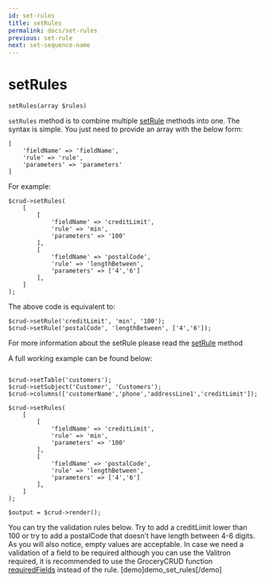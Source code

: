 ```yaml
---
id: set-rules
title: setRules
permalink: docs/set-rules
previous: set-rule
next: set-sequence-name
---
```


# setRules


<pre><code class="language-php">setRules(array $rules)</code></pre>
<code>setRules</code> method is to combine multiple <a href="/enterprise/api-and-function-list/setRule">setRule</a> methods into one. The syntax is simple. You just need to provide an array with the below form:
<pre><code class="language-php">[
    'fieldName' => 'fieldName',
    'rule' => 'rule',
    'parameters' => 'parameters'
]</code></pre>

For example:


<pre><code class="language-php">$crud->setRules(
    [
        [
            'fieldName' => 'creditLimit',
            'rule' => 'min',
            'parameters' => '100'
        ],
        [
            'fieldName' => 'postalCode',
            'rule' => 'lengthBetween',
            'parameters' => ['4','6']
        ],
    ]
);</code></pre>

The above code is equivalent to:

<pre><code class="language-php">$crud->setRule('creditLimit', 'min', '100');
$crud->setRule('postalCode', 'lengthBetween', ['4','6']);</code></pre>

For more information about the setRule please read the <a href="/enterprise/api-and-function-list/setRule">setRule</a> method

A full working example can be found below:
<pre><code class="language-php">
$crud->setTable('customers');
$crud->setSubject('Customer', 'Customers');
$crud->columns(['customerName','phone','addressLine1','creditLimit']);

$crud->setRules(
    [
        [
            'fieldName' => 'creditLimit',
            'rule' => 'min',
            'parameters' => '100'
        ],
        [
            'fieldName' => 'postalCode',
            'rule' => 'lengthBetween',
            'parameters' => ['4','6']
        ],
    ]
);

$output = $crud->render();</code></pre>

You can try the validation rules below. Try to add a creditLimit lower than 100 or try to add a postalCode that doesn’t have length between 4-6 digits. As you will also notice, empty values are acceptable. In case we need a validation of a field to be required although you can use the Valitron required, it is recommended to use the GroceryCRUD function <a href="/enterprise/api-and-function-list/requiredFields" target="_blank">requiredFields</a> instead of the rule.
[demo]demo_set_rules[/demo]